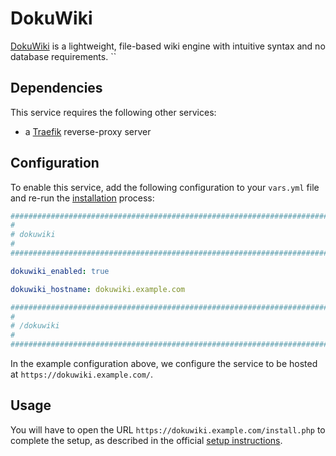 # DokuWiki

[DokuWiki](https://dokuwiki.org/) is a lightweight, file-based wiki engine with intuitive syntax and no database requirements.
``


## Dependencies

This service requires the following other services:

- a [Traefik](traefik.md) reverse-proxy server


## Configuration

To enable this service, add the following configuration to your `vars.yml` file and re-run the [installation](../installing.md) process:

```yaml
########################################################################
#                                                                      #
# dokuwiki                                                             #
#                                                                      #
########################################################################

dokuwiki_enabled: true

dokuwiki_hostname: dokuwiki.example.com

########################################################################
#                                                                      #
# /dokuwiki                                                            #
#                                                                      #
########################################################################
```

In the example configuration above, we configure the service to be hosted at `https://dokuwiki.example.com/`.

## Usage

You will have to open the URL `https://dokuwiki.example.com/install.php` to complete the setup, as described in the official [setup instructions](https://www.dokuwiki.org/installer).

